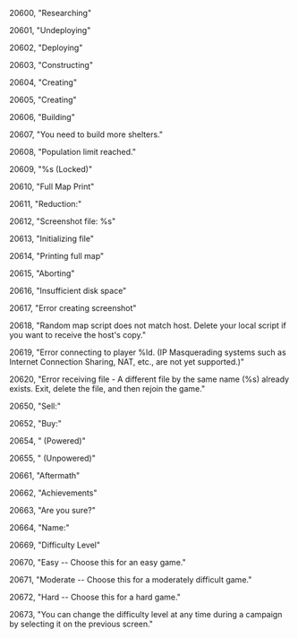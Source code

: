 ﻿20600, "Researching"

20601, "Undeploying"

20602, "Deploying"

20603, "Constructing"

20604, "Creating"

20605, "Creating"

20606, "Building"

20607, "You need to build more shelters."

20608, "Population limit reached."

20609, "%s (Locked)"

20610, "Full Map Print"

20611, "Reduction:"

20612, "Screenshot file: %s"

20613, "Initializing file"

20614, "Printing full map"

20615, "Aborting"

20616, "Insufficient disk space"

20617, "Error creating screenshot"

20618, "Random map script does not match host. Delete your local script if you want to receive the host's copy."

20619, "Error connecting to player %ld. (IP Masquerading systems such as Internet Connection Sharing, NAT, etc., are not yet supported.)"

20620, "Error receiving file - A different file by the same name (%s) already exists. Exit, delete the file, and then rejoin the game."

20650, "Sell:"

20652, "Buy:"

20654, " (Powered)"

20655, " (Unpowered)"

20661, "Aftermath"

20662, "Achievements"

20663, "Are you sure?"

20664, "Name:"

20669, "Difficulty Level"

20670, "Easy -- Choose this for an easy game."

20671, "Moderate -- Choose this for a moderately difficult game."

20672, "Hard -- Choose this for a hard game."

20673, "You can change the difficulty level at any time during a campaign by selecting it on the previous screen."

